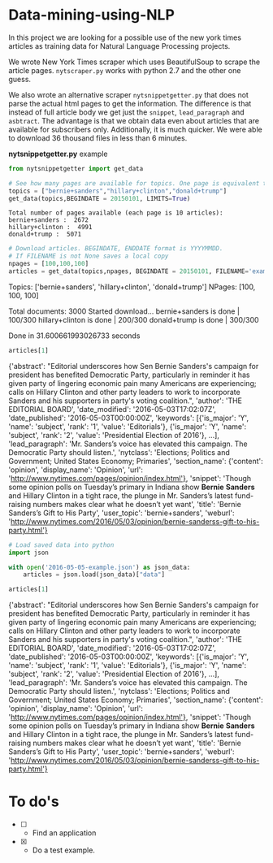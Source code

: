 # Data-mining-using-NLP

In this project we are looking for a possible use of the new york times articles as training data for Natural Language Processing projects.

We wrote New York Times scraper which uses BeautifulSoup to scrape the article pages. `nytscraper.py` works with python 2.7 and the other one guess.

We also wrote an alternative scraper `nytsnippetgetter.py` that does not parse the actual html pages to get the information. The difference is that instead of full article body we get just the `snippet`, `lead_paragraph` and `asbtract`. The advantage is that we obtain data even about articles that are available for subscribers only. Additionally, it is much quicker. We were able to download 36 thousand files in less than 6 minutes.

**nytsnippetgetter.py** example

```python
from nytsnippetgetter import get_data

# See how many pages are available for topics. One page is equivalent to 10 articles
topics = ["bernie+sanders","hillary+clinton","donald+trump"]
get_data(topics,BEGINDATE = 20150101, LIMITS=True)
```

    Total number of pages available (each page is 10 articles): 
    bernie+sanders :  2672
    hillary+clinton :  4991
    donald+trump :  5071



```python
# Download articles. BEGINDATE, ENDDATE format is YYYYMMDD.
# If FILENAME is not None saves a local copy
npages = [100,100,100]
articles = get_data(topics,npages, BEGINDATE = 20150101, FILENAME='example.json')
```

  Topics:  ['bernie+sanders', 'hillary+clinton', 'donald+trump']
  NPages:  [100, 100, 100] 

  Total documents:  3000
  Started download...
  bernie+sanders is done | 100/300
  hillary+clinton is done | 200/300
  donald+trump is done | 300/300

  Done in  31.600661993026733 seconds



```python
articles[1]
```

  {'abstract': "Editorial underscores how Sen Bernie Sanders's campaign for president has benefited Democratic Party, particularly in reminder it has given party of lingering economic pain many Americans are experiencing; calls on Hillary Clinton and other party leaders to work to incorporate Sanders and his supporters in party's voting coalition.",
   'author': 'THE EDITORIAL BOARD',
   'date_modified': '2016-05-03T17:02:07Z',
   'date_published': '2016-05-03T00:00:00Z',
   'keywords': [{'is_major': 'Y',
     'name': 'subject',
     'rank': '1',
     'value': 'Editorials'},
    {'is_major': 'Y',
     'name': 'subject',
     'rank': '2',
     'value': 'Presidential Election of 2016'},
    ...],
   'lead_paragraph': 'Mr. Sanders’s voice has elevated this campaign. The Democratic Party should listen.',
   'nytclass': 'Elections; Politics and Government; United States Economy; Primaries',
   'section_name': {'content': 'opinion',
    'display_name': 'Opinion',
    'url': 'http://www.nytimes.com/pages/opinion/index.html'},
   'snippet': 'Though some opinion polls on Tuesday’s primary in Indiana show <strong>Bernie</strong> <strong>Sanders</strong> and Hillary Clinton in a tight race, the plunge in Mr. Sanders’s latest fund-raising numbers makes clear what he doesn’t yet want',
   'title': 'Bernie Sanders’s Gift to His Party',
   'user_topic': 'bernie+sanders',
   'weburl': 'http://www.nytimes.com/2016/05/03/opinion/bernie-sanderss-gift-to-his-party.html'}


```python
# Load saved data into python
import json

with open('2016-05-05-example.json') as json_data:
    articles = json.load(json_data)["data"]

articles[1]
```

  {'abstract': "Editorial underscores how Sen Bernie Sanders's campaign for president has benefited Democratic Party, particularly in reminder it has given party of lingering economic pain many Americans are experiencing; calls on Hillary Clinton and other party leaders to work to incorporate Sanders and his supporters in party's voting coalition.",
   'author': 'THE EDITORIAL BOARD',
   'date_modified': '2016-05-03T17:02:07Z',
   'date_published': '2016-05-03T00:00:00Z',
   'keywords': [{'is_major': 'Y',
     'name': 'subject',
     'rank': '1',
     'value': 'Editorials'},
    {'is_major': 'Y',
     'name': 'subject',
     'rank': '2',
     'value': 'Presidential Election of 2016'},
    ...],
   'lead_paragraph': 'Mr. Sanders’s voice has elevated this campaign. The Democratic Party should listen.',
   'nytclass': 'Elections; Politics and Government; United States Economy; Primaries',
   'section_name': {'content': 'opinion',
    'display_name': 'Opinion',
    'url': 'http://www.nytimes.com/pages/opinion/index.html'},
   'snippet': 'Though some opinion polls on Tuesday’s primary in Indiana show <strong>Bernie</strong> <strong>Sanders</strong> and Hillary Clinton in a tight race, the plunge in Mr. Sanders’s latest fund-raising numbers makes clear what he doesn’t yet want',
   'title': 'Bernie Sanders’s Gift to His Party',
   'user_topic': 'bernie+sanders',
   'weburl': 'http://www.nytimes.com/2016/05/03/opinion/bernie-sanderss-gift-to-his-party.html'}




# To do's
  - [ ] - Find an application
  - [x] - Do a test example.


